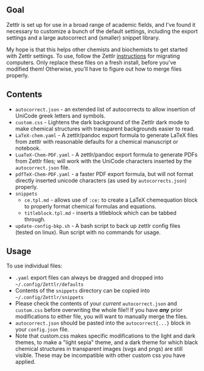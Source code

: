 ## Goal
Zettlr is set up for use in a broad range of academic fields, and I've found it necessary to customize a bunch of the default settings, including the export settings and a large autocorrect and (smaller) snippet library.

My hope is that this helps other chemists and biochemists to get started with Zettlr settings. To use, follow the Zettlr [instructions](https://docs.zettlr.com/en/reference/migrating/) for migrating computers. Only replace these files on a fresh install, before you've modified them! Otherwise, you'll have to figure out how to merge files properly.

## Contents
- `autocorrect.json` - an extended list of autocorrects to allow insertion of UniCode greek letters and symbols.
- `custom.css` - Lightens the dark background of the Zettlr dark mode to make chemical structures with transparent backgrounds easier to read.
- `LaTeX-chem.yaml` - A zettlr/pandoc export formula to generate LaTeX files from zettlr with reasonable defaults for a chemical manuscript or notebook. 
- `LuaTeX-Chem-PDF.yaml` - A zettlr/pandoc export formula to generate PDFs from Zettlr files; will work with the UniCode characters inserted by the `autocorrect.json` file.
- `pdfTeX-Chem-PDF.yaml` - a faster PDF export formula, but will not format directly inserted unicode characters (as used by `autocorrects.json`) properly.  
- `snippets`
  - `ce.tpl.md` - allows use of `:ce:` to create a LaTeX chemequation block to properly format chemical formulas and equations.
  - `titleblock.tpl.md` - inserts a titleblock which can be tabbed through. 
- `update-config-bkp.sh` - A bash script to back up zettlr config files (tested on linux). Run script with no commands for usage.

## Usage
To use individual files:
- `.yaml` export files can always be dragged and dropped into `~/.config/Zettlr/defaults`
- Contents of the `snippets` directory can be copied into `~/.config/Zettlr/snippets`
- Please check the contents of your *current* `autocorrect.json` and `custom.css` before overwriting the whole file!! If you have ***any*** prior modifications to either file, you will want to manually merge the files.
- `autocorrect.json` should be pasted into the `autocorrect{...}` block in your `config.json` file.
- Note that custom.css makes specific modifications to the light and dark themes, to make a "light sepia" theme, and a dark theme for which black chemical structures in transparent images (svgs and pngs) are still visible. These may be incompatible with other custom css you have applied.
